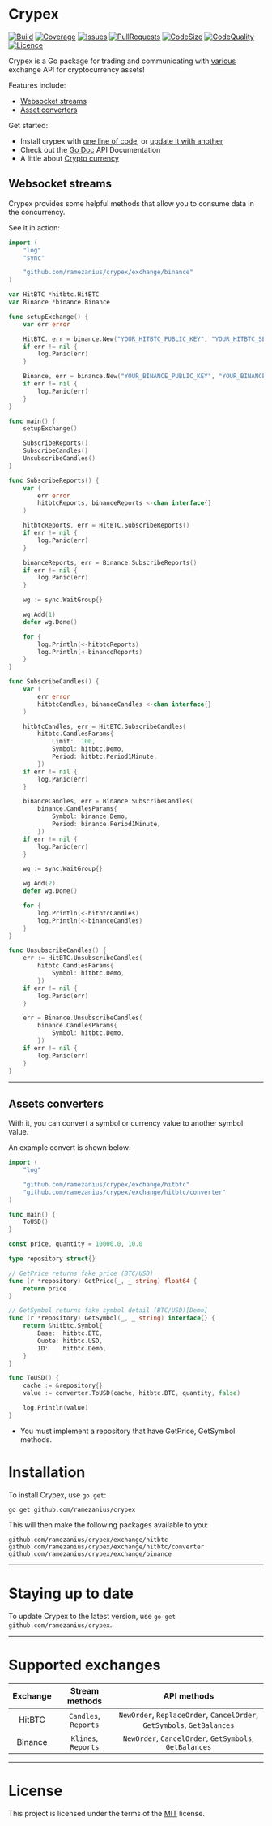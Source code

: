 Crypex
======

[![Build](https://img.shields.io/github/workflow/status/ramezanius/crypex/Continuous%20Integration?label=build)](https://google.com)
[![Coverage](https://img.shields.io/codacy/coverage/6996e8a7fdb845eea86f02740f57e94b?label=coverage)](https://app.codacy.com/manual/ramezanius/crypex/dashboard?bid=18899044#coverageData)
[![Issues](https://img.shields.io/github/issues/ramezanius/crypex?label=issues)](https://github.com/ramezanius/crypex/issues)
[![PullRequests](https://img.shields.io/github/issues-pr/ramezanius/crypex?label=pull%20requests)](https://github.com/ramezanius/crypex/pulls)
[![CodeSize](https://img.shields.io/github/languages/code-size/ramezanius/crypex?label=code%20size)](https://github/com/ramezanius/crypex)
[![CodeQuality](https://img.shields.io/codacy/grade/6996e8a7fdb845eea86f02740f57e94b?label=code%20quality)](https://app.codacy.com/manual/ramezanius/crypex/dashboard?bid=18899044#issuesData)
[![Licence](https://img.shields.io/github/license/ramezanius/crypex?label=licence)](https://github.com/ramezanius/crypex/blob/master/LICENCE)

Crypex is a Go package for trading and communicating with [various](#supported-exchanges) exchange API for cryptocurrency assets!

Features include:

  * [Websocket streams](#websocket-streams)
  * [Asset converters](#assets-converters)

Get started:

  * Install crypex with [one line of code](#installation), or [update it with another](#staying-up-to-date)
  * Check out the [Go Doc](https://godoc.org/github.com/ramezanius/crypex) API Documentation
  * A little about [Crypto currency](https://en.wikipedia.org/wiki/Cryptocurrency)


Websocket streams
-----------------

Crypex provides some helpful methods that allow you to consume data in the concurrency.

See it in action:

```go
import (
	"log"
	"sync"

	"github.com/ramezanius/crypex/exchange/binance"
)

var HitBTC *hitbtc.HitBTC
var Binance *binance.Binance

func setupExchange() {
	var err error

	HitBTC, err = binance.New("YOUR_HITBTC_PUBLIC_KEY", "YOUR_HITBTC_SECRET_KEY")
	if err != nil {
		log.Panic(err)
	}

	Binance, err = binance.New("YOUR_BINANCE_PUBLIC_KEY", "YOUR_BINANCE_SECRET_KEY")
	if err != nil {
		log.Panic(err)
	}
}

func main() {
	setupExchange()

	SubscribeReports()
	SubscribeCandles()
	UnsubscribeCandles()
}

func SubscribeReports() {
	var (
		err error
		hitbtcReports, binanceReports <-chan interface{}
	)

	hitbtcReports, err = HitBTC.SubscribeReports()
	if err != nil {
		log.Panic(err)
	}

	binanceReports, err = Binance.SubscribeReports()
	if err != nil {
		log.Panic(err)
	}

	wg := sync.WaitGroup{}

	wg.Add(1)
	defer wg.Done()

	for {
		log.Println(<-hitbtcReports)
		log.Println(<-binanceReports)
	}
}

func SubscribeCandles() {
	var (
		err error
		hitbtcCandles, binanceCandles <-chan interface{}
	)

	hitbtcCandles, err = HitBTC.SubscribeCandles(
		hitbtc.CandlesParams{
			Limit:  100,
			Symbol: hitbtc.Demo,
			Period: hitbtc.Period1Minute,
		})
	if err != nil {
		log.Panic(err)
	}

	binanceCandles, err = Binance.SubscribeCandles(
		binance.CandlesParams{
			Symbol: binance.Demo,
			Period: binance.Period1Minute,
		})
	if err != nil {
		log.Panic(err)
	}

	wg := sync.WaitGroup{}

	wg.Add(2)
	defer wg.Done()

	for {
		log.Println(<-hitbtcCandles)
		log.Println(<-binanceCandles)
	}
}

func UnsubscribeCandles() {
	err := HitBTC.UnsubscribeCandles(
		hitbtc.CandlesParams{
			Symbol: hitbtc.Demo,
		})
	if err != nil {
		log.Panic(err)
	}

	err = Binance.UnsubscribeCandles(
		binance.CandlesParams{
		    Symbol: hitbtc.Demo,
		})
	if err != nil {
		log.Panic(err)
	}
}

```

------

Assets converters
-----------------

With it, you can convert a symbol or currency value to another symbol value.

An example convert is shown below:

```go
import (
	"log"

	"github.com/ramezanius/crypex/exchange/hitbtc"
	"github.com/ramezanius/crypex/exchange/hitbtc/converter"
)

func main() {
	ToUSD()
}

const price, quantity = 10000.0, 10.0

type repository struct{}

// GetPrice returns fake price (BTC/USD)
func (r *repository) GetPrice(_, _ string) float64 {
	return price
}

// GetSymbol returns fake symbol detail (BTC/USD)[Demo]
func (r *repository) GetSymbol(_, _ string) interface{} {
	return &hitbtc.Symbol{
		Base:  hitbtc.BTC,
		Quote: hitbtc.USD,
		ID:    hitbtc.Demo,
	}
}

func ToUSD() {
	cache := &repository{}
	value := converter.ToUSD(cache, hitbtc.BTC, quantity, false)

	log.Println(value)
}

```

  * You must implement a repository that have GetPrice, GetSymbol methods.

Installation
============

To install Crypex, use `go get`:

    go get github.com/ramezanius/crypex

This will then make the following packages available to you:

    github.com/ramezanius/crypex/exchange/hitbtc
    github.com/ramezanius/crypex/exchange/hitbtc/converter
    github.com/ramezanius/crypex/exchange/binance

------

Staying up to date
==================

To update Crypex to the latest version, use `go get github.com/ramezanius/crypex`.

------

Supported exchanges
=====================

Exchange | Stream methods | API methods
:-:|:-:|:-:
HitBTC | `Candles`, `Reports` | `NewOrder`, `ReplaceOrder`, `CancelOrder`, `GetSymbols`, `GetBalances`
Binance | `Klines`, `Reports` | `NewOrder`, `CancelOrder`, `GetSymbols`, `GetBalances`

------

License
=======

This project is licensed under the terms of the [MIT](LICENCE) license.
